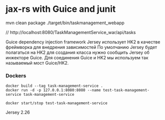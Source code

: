 # jax-rs with Guice and junit

mvn clean package
./target/bin/taskmanagement_webapp

// http://localhost:8080/TaskManagementService_war/api/tasks

Guice dependency injection framework
Jersey использует HK2 в качестве фреймворка для внедрения зависимостей
По умолчанию Jersey будет полагаться на HK2 для создания класса
нужно сообщить Jersey об инжекторе Guice.
Для соединения Guice и HK2 мы используем так называемый мост Guice/HK2.

### Dockers
```
docker build --tag task-management-service .
docker run -d -p 127.0.0.1:8080:8080 --name test-task-management-service task-management-service
```

```
docker start/stop test-task-management-service
```









 Jersey 2.26